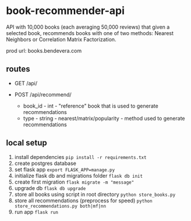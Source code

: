 # book-recommender-api
API with 10,000 books (each averaging 50,000 reviews) that given a selected book, recommends books with one of two methods: Nearest Neighbors or Correlation Matrix Factorization. 

prod url: books.bendevera.com

## routes
- GET /api/ 

- POST /api/recommend/
  - book_id - int - "reference" book that is used to generate recommendations
  - type - string - nearest/matrix/popularity - method used to generate recommendations
  
## local setup
1. install dependencies `pip install -r requirements.txt`
2. create postgres database
3. set flask app `export FLASK_APP=manage.py`
4. initialize flask db and migrations folder `flask db init`
5. create first migration `flask migrate -m "message"`
6. upgrade db `flask db upgrade`
7. store all books using script in root directory `python store_books.py`
8. store all recommendations (preprocess for speed) `python store_recommendations.py both|mf|nn`
9. run app `flask run`
